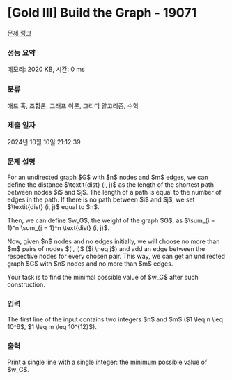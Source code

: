 # [Gold III] Build the Graph - 19071 

[문제 링크](https://www.acmicpc.net/problem/19071) 

### 성능 요약

메모리: 2020 KB, 시간: 0 ms

### 분류

애드 혹, 조합론, 그래프 이론, 그리디 알고리즘, 수학

### 제출 일자

2024년 10월 10일 21:12:39

### 문제 설명

<p>For an undirected graph $G$ with $n$ nodes and $m$ edges, we can define the distance $\textit{dist} (i, j)$ as the length of the shortest path between nodes $i$ and $j$. The length of a path is equal to the number of edges in the path. If there is no path between $i$ and $j$, we set $\textit{dist} (i, j)$ equal to $n$.</p>

<p>Then, we can define $w_G$, the weight of the graph $G$, as $\sum_{i = 1}^n \sum_{j = 1}^n \text{dist} (i, j)$.</p>

<p>Now, given $n$ nodes and no edges initially, we will choose no more than $m$ pairs of nodes $(i, j)$ ($i \neq j$) and add an edge between the respective nodes for every chosen pair. This way, we can get an undirected graph $G$ with $n$ nodes and no more than $m$ edges.</p>

<p>Your task is to find the minimal possible value of $w_G$ after such construction.</p>

### 입력 

 <p>The first line of the input contains two integers $n$ and $m$ ($1 \leq n \leq 10^6$, $1 \leq m \leq 10^{12}$).</p>

### 출력 

 <p>Print a single line with a single integer: the minimum possible value of $w_G$.</p>

